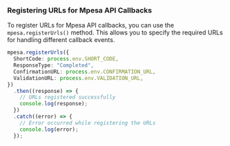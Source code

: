 ### Registering URLs for Mpesa API Callbacks

To register URLs for Mpesa API callbacks, you can use the `mpesa.registerUrls()` method. This allows you to specify the required URLs for handling different callback events.

```typescript
mpesa.registerUrls({
  ShortCode: process.env.SHORT_CODE,
  ResponseType: "Completed",
  ConfirmationURL: process.env.CONFIRMATION_URL,
  ValidationURL: process.env.VALIDATION_URL,
})
  .then((response) => {
    // URLs registered successfully
    console.log(response);
  })
  .catch((error) => {
    // Error occurred while registering the URLs
    console.log(error);
  });
```